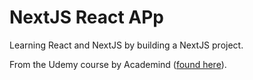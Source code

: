 # NextJS React APp

Learning React and NextJS by building a NextJS project.

From the Udemy course by Academind ([found here](https://www.udemy.com/course/react-the-complete-guide-incl-redux)).